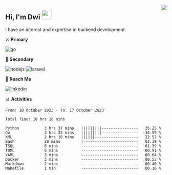 [<img src="https://komarev.com/ghpvc/?username=masred&color=green&style=flat-square&label=Profile+Views" align="right">](github.com/masred)

## Hi, I'm Dwi <img src="https://raw.githubusercontent.com/MartinHeinz/MartinHeinz/master/wave.gif" width="30px">

I have an interest and expertise in backend development.

⚔️ **Primary**

![go](https://img.shields.io/badge/---?logo=go&label=Golang&style=social)

🔪 **Secondary**

![nodejs](https://img.shields.io/badge/---?logo=node.js&label=Node.js&style=social&logoColor=green)
![laravel](https://img.shields.io/badge/---?logo=laravel&label=Laravel&style=social)

🔗 **Reach Me**

[![linkedin](https://img.shields.io/badge/---?logo=linkedin&label=LinkedIn&style=social)](https://linkedin.com/in/dwifitriyanto)

📊 **Activities**

<!--START_SECTION:waka-->

```all_time
From: 10 October 2023 - To: 17 October 2023

Total Time: 10 hrs 16 mins

Python           3 hrs 37 mins   |||||||||----------------   35.25 %
Go               3 hrs 33 mins   |||||||||----------------   34.59 %
XML              2 hrs 18 mins   ||||||-------------------   22.52 %
Bash             20 mins         |------------------------   03.39 %
TSQL             8 mins          -------------------------   01.39 %
TOML             5 mins          -------------------------   00.91 %
YAML             3 mins          -------------------------   00.64 %
Docker           3 mins          -------------------------   00.52 %
Markdown         2 mins          -------------------------   00.40 %
Makefile         1 min           -------------------------   00.16 %
```

<!--END_SECTION:waka-->
